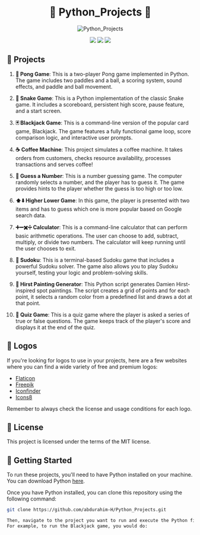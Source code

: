 <h1 align="center">🐍 Python_Projects 🚀</h1>

<p align="center">
  <img src="https://i.imgur.com/6qH9TNq.png" alt="Python_Projects">
</p>

<p align="center">
  <img src="https://img.shields.io/badge/Python-3776AB?style=for-the-badge&logo=python&logoColor=white" />
  <img src="https://img.shields.io/badge/Visual_Studio_Code-0078d7.svg?style=for-the-badge&logo=visual-studio-code&logoColor=white" />
  <img src="https://img.shields.io/badge/license-MIT-blue.svg?style=for-the-badge" />
</p>

## 🎲 Projects

1. **🏓 Pong Game**: This is a two-player Pong game implemented in Python. The game includes two paddles and a ball, a scoring system, sound effects, and paddle and ball movement.

2. **🐍 Snake Game**: This is a Python implementation of the classic Snake game. It includes a scoreboard, persistent high score, pause feature, and a start screen.

3. **🃏 Blackjack Game**: This is a command-line version of the popular card game, Blackjack. The game features a fully functional game loop, score comparison logic, and interactive user prompts.

4. **☕ Coffee Machine**: This project simulates a coffee machine. It takes orders from customers, checks resource availability, processes transactions and serves coffee!

5. **🔮 Guess a Number**: This is a number guessing game. The computer randomly selects a number, and the player has to guess it. The game provides hints to the player whether the guess is too high or too low.

6. **⬆️⬇️ Higher Lower Game**: In this game, the player is presented with two items and has to guess which one is more popular based on Google search data.

7. **➕➖✖️➗ Calculator**: This is a command-line calculator that can perform basic arithmetic operations. The user can choose to add, subtract, multiply, or divide two numbers. The calculator will keep running until the user chooses to exit.

8. **🧩 Sudoku**: This is a terminal-based Sudoku game that includes a powerful Sudoku solver. The game also allows you to play Sudoku yourself, testing your logic and problem-solving skills.

9. **🎨 Hirst Painting Generator**: This Python script generates Damien Hirst-inspired spot paintings. The script creates a grid of points and for each point, it selects a random color from a predefined list and draws a dot at that point.

10. **📝 Quiz Game**: This is a quiz game where the player is asked a series of true or false questions. The game keeps track of the player's score and displays it at the end of the quiz.

## 🎨 Logos

If you're looking for logos to use in your projects, here are a few websites where you can find a wide variety of free and premium logos:

- [Flaticon](https://www.flaticon.com/)
- [Freepik](https://www.freepik.com/)
- [Iconfinder](https://www.iconfinder.com/)
- [Icons8](https://icons8.com/icons)

Remember to always check the license and usage conditions for each logo.

## 📝 License

This project is licensed under the terms of the MIT license.

## 🚀 Getting Started

To run these projects, you'll need to have Python installed on your machine. You can download Python [here](https://www.python.org/downloads/).

Once you have Python installed, you can clone this repository using the following command:


```bash
git clone https://github.com/abdurahim-H/Python_Projects.git

Then, navigate to the project you want to run and execute the Python file
For example, to run the Blackjack game, you would do:
